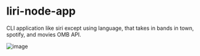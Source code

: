 # liri-node-app

CLI application like siri except using language, that takes in bands in town, spotify, and movies OMB API.

![image](https://user-images.githubusercontent.com/47481212/57170910-07a60980-6dde-11e9-998a-4b9fb7baafb2.png)
